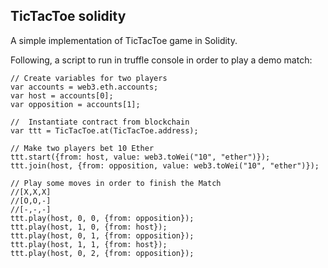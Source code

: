 ## TicTacToe solidity
A simple implementation of TicTacToe game in Solidity.

Following, a script to run in truffle console in order to play a demo match:

```solidity
// Create variables for two players
var accounts = web3.eth.accounts;
var host = accounts[0];
var opposition = accounts[1];

//  Instantiate contract from blockchain
var ttt = TicTacToe.at(TicTacToe.address);

// Make two players bet 10 Ether
ttt.start({from: host, value: web3.toWei("10", "ether")});
ttt.join(host, {from: opposition, value: web3.toWei("10", "ether")});

// Play some moves in order to finish the Match
//[X,X,X]
//[O,O,-]
//[-,-,-]
ttt.play(host, 0, 0, {from: opposition});
ttt.play(host, 1, 0, {from: host});
ttt.play(host, 0, 1, {from: opposition});
ttt.play(host, 1, 1, {from: host});
ttt.play(host, 0, 2, {from: opposition});
```

